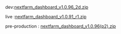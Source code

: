 dev:[nextfarm_dashboard_v1.0.96_2d.zip](https://github.com/user-attachments/files/18531960/nextfarm_dashboard_v1.0.96_2d.zip)



live :[nextfarm_dashboard_v1.0.91_r1.zip](https://github.com/user-attachments/files/18321789/nextfarm_dashboard_v1.0.91_r1.zip)



pre-production : [nextfarm_dashboard_v1.0.96(p2).zip](https://github.com/user-attachments/files/18545326/nextfarm_dashboard_v1.0.96.p2.zip)
